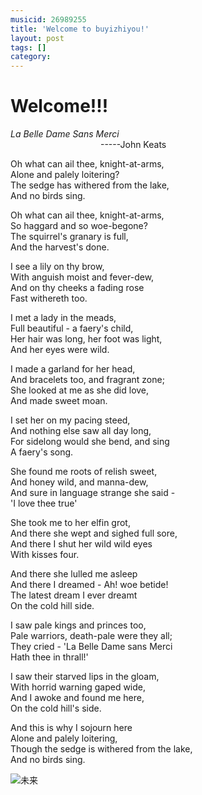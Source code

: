```yaml
---
musicid: 26989255
title: 'Welcome to buyizhiyou!'
layout: post
tags: []
category: 
---
```

# Welcome!!!


*La Belle Dame Sans Merci*  
&emsp;&emsp;&emsp;&emsp;&emsp;&emsp;&emsp;&emsp;&emsp;&emsp; -----John Keats

Oh what can ail thee, knight-at-arms,     
Alone and palely loitering?  
The sedge has withered from the lake,  
And no birds sing.  


Oh what can ail thee, knight-at-arms,  
So haggard and so woe-begone?  
The squirrel's granary is full,  
And the harvest's done.  


I see a lily on thy brow,  
With anguish moist and fever-dew,  
And on thy cheeks a fading rose  
Fast withereth too.  


I met a lady in the meads,  
Full beautiful - a faery's child,  
Her hair was long, her foot was light,  
And her eyes were wild.  

I made a garland for her head,  
And bracelets too, and fragrant zone;  
She looked at me as she did love,  
And made sweet moan.  

I set her on my pacing steed,  
And nothing else saw all day long,  
For sidelong would she bend, and sing  
A faery's song.  

She found me roots of relish sweet,  
And honey wild, and manna-dew,  
And sure in language strange she said -  
'I love thee true'  


She took me to her elfin grot,  
And there she wept and sighed full sore,  
And there I shut her wild wild eyes  
With kisses four.  


And there she lulled me asleep  
And there I dreamed - Ah! woe betide!  
The latest dream I ever dreamt  
On the cold hill side.  

I saw pale kings and princes too,  
Pale warriors, death-pale were they all;  
They cried - 'La Belle Dame sans Merci  
Hath thee in thrall!'  

I saw their starved lips in the gloam,  
With horrid warning gaped wide,  
And I awoke and found me here,  
On the cold hill's side.  

And this is why I sojourn here  
Alone and palely loitering,  
Though the sedge is withered from the lake,  
And no birds sing.

![未来](http://pnvvdmz1e.bkt.clouddn.com/weilai.jpg)

